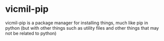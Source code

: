 # vicmil-pip
vicmil-pip is a package manager for installing things, much like pip in python
(but with other things such as utility files and other things that may not be related to python)
